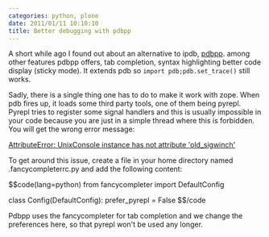 ```yaml
---
categories: python, plone
date: 2011/01/11 10:10:10
title: Better debugging with pdbpp
---
```

A short while ago I found out about an alternative to ipdb, [pdbpp](http://pypi.python.org/pypi/pdbpp/).
among other features pdbpp offers, tab completion, syntax highlighting better code display (sticky mode).
It extends pdb so `import pdb;pdb.set_trace()` still works.

Sadly, there is a single thing one has to do to make it work with zope.
When pdb fires up, it loads some third party tools, one of them being pyrepl.
Pyrepl tries to register some signal handlers and this is usually impossible in your code because you are just in a simple thread where this is forbidden.
You will get the wrong error message:

[AttributeError: UnixConsole instance has not attribute 'old_sigwinch'](http://www.blogger.com/goog_530477067)


To get around this issue, create a file in your home directory named .fancycompleterrc.py
and add the following content:

$$code(lang=python)
from fancycompleter import DefaultConfig

class Config(DefaultConfig):
    prefer_pyrepl = False
$$/code

Pdbpp uses the fancycompleter for tab completion and we change the preferences here, so that pyrepl won't be used any longer.
